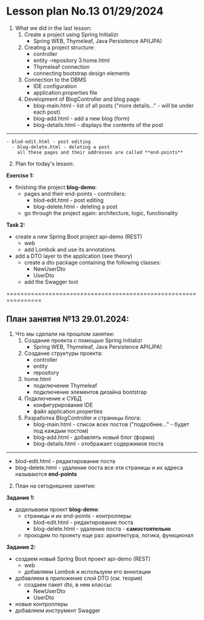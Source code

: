 # Lesson plan No.13 01/29/2024

1. What we did in the last lesson:
    1. Create a project using Spring Initializr
        - Spring WEB, Thymeleaf, Java Persistence API(JPA)
    2. Creating a project structure:
        - controller
        - entity
          -repository
          3.home.html
        - Thymeleaf connection
        - connecting bootstrap design elements
    4. Connection to the DBMS
        - IDE configuration
        - application.properties file
    5. Development of BlogController and blog page:
        - blog-main.html - list of all posts ("more details..." - will be under each post)
        - blog-add.html - add a new blog (form)
        - blog-details.html - displays the contents of the post
-------------------------------------------------- ----------
    - blod-edit.html - post editing
      - blog-delete.html - deleting a post
        all these pages and their addresses are called **end-points**

2. Plan for today's lesson:

**Exercise 1:**
- finishing the project **blog-demo**:
    - pages and their end-points - controllers:
        - blod-edit.html - post editing
        - blog-delete.html - deleting a post
    - go through the project again: architecture, logic, functionality

**Task 2:**
- create a new Spring Boot project api-demo (REST)
    - web
    - add Lombok and use its annotations
- add a DTO layer to the application (see theory)
    - create a dto package containing the following classes:
        - NewUserDto
        - UserDto
    - add the Swagger tool


================================================================

## План занятия №13 29.01.2024:

1. Что мы сделали на прошлом занятии:
   1. Создание проекта с помощью Spring Initializr
      - Spring WEB, Thymeleaf, Java Persistence API(JPA)
   2. Создание структуры проекта:
      - controller
      - entity
      - repository
   3. home.html
      - подключение Thymeleaf
      - подключение элементов дизайна bootstrap
   4. Подключение к СУБД
      - конфигурирование IDE
      - файл application.properties
   5. Разработка BlogController и страницы блога:
      - blog-main.html - список всех постов ("подробнее..." - будет под каждым постом)
      - blog-add.html - добавлять новый блог (форма)
      - blog-details.html - отображает содержимое поста
------------------------------------------------------------
   - blod-edit.html - редактирование поста
   - blog-delete.html - удаление поста
     все эти страницы и их адреса называются **end-points**

2. План на сегодняшнее занятие:

**Задание 1:**
- доделываем проект **blog-demo**:
  - страницы и их end-points - контроллеры:
     - blod-edit.html - редактирование поста
     - blog-delete.html - удаление поста - **самостоятельно**
  - проходим по проекту еще раз: архитектура, логика, функционал

**Задание 2:**
- создаем новый Spring Boot проект api-demo (REST)
  - web
  - добавляем Lombok и используем его аннотации
- добавляем в приложение слой DTO (см. теория)
  - создаем пакет dto, в нем классы:
    - NewUserDto
    - UserDto
- новые контроллеры
- добавляем инструмент Swagger





